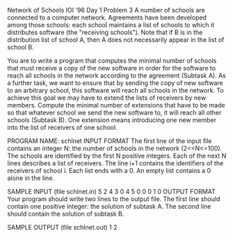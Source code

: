 Network of Schools
IOI '96 Day 1 Problem 3
A number of schools are connected to a computer network. Agreements have been developed among those schools: each school maintains a list of schools to which it distributes software (the "receiving schools").
Note that if B is in the distribution list of school A, then A does not necessarily appear in the list of school B.

You are to write a program that computes the minimal number of schools that must receive a copy of the new software in order for the software to reach all schools in the network according to the agreement (Subtask A).
As a further task, we want to ensure that by sending the copy of new software to an arbitrary school, this software will reach all schools in the network. To achieve this goal we may have to extend the lists of receivers by new members.
Compute the minimal number of extensions that have to be made so that whatever school we send the new software to, it will reach all other schools (Subtask B). One extension means introducing one new member into the list of receivers of one school.

PROGRAM NAME: schlnet
INPUT FORMAT
The first line of the input file contains an integer N: the number of schools in the network (2<=N<=100). The schools are identified by the first N positive integers. Each of the next N lines describes a list of receivers.
The line i+1 contains the identifiers of the receivers of school i. Each list ends with a 0. An empty list contains a 0 alone in the line.

SAMPLE INPUT (file schlnet.in)
5
2 4 3 0
4 5 0
0
0
1 0
OUTPUT FORMAT
Your program should write two lines to the output file. The first line should contain one positive integer: the solution of subtask A. The second line should contain the solution of subtask B.


SAMPLE OUTPUT (file schlnet.out)
1
2